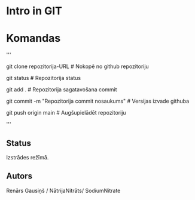 # Intro in GIT




# Komandas
'''

git clone repozitorija-URL                      # Nokopē no github repozitoriju

git status                                      # Repozitorija status


git add .                                       # Repozitorija sagatavošana commit

git commit -m "Repozitorija commit nosaukums"   # Versijas izvade githuba

git push origin main                            # Augšupielādēt repozitoriju

'''

## Status
Izstrādes režīmā.


## Autors
Renārs Gausiņš / NātrijaNitrāts/ SodiumNitrate